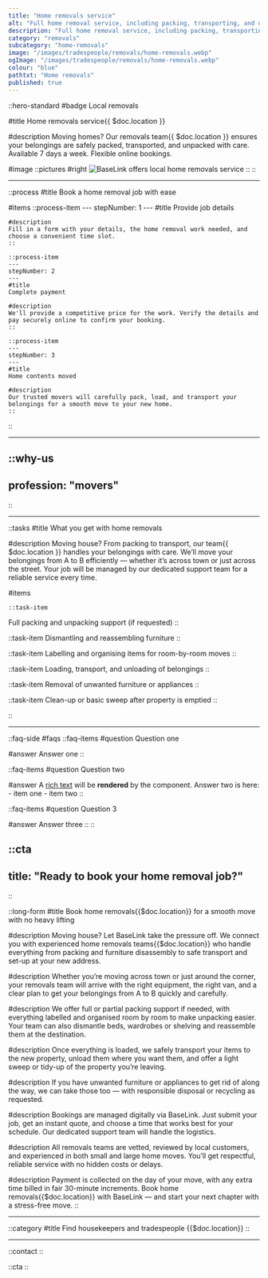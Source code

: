 ```yaml
---
title: "Home removals service"
alt: "Full home removal service, including packing, transporting, and unpacking"
description: "Full home removal service, including packing, transporting, and unpacking"
category: "removals"
subcategory: "home-removals"
image: "/images/tradespeople/removals/home-removals.webp"
ogImage: "/images/tradespeople/removals/home-removals.webp"
colour: "blue"
pathtxt: "Home removals"
published: true
---
```


::hero-standard
#badge
Local removals

#title
Home removals service{{ $doc.location }}

#description
Moving homes? Our removals team{{ $doc.location }} ensures your belongings are safely packed, transported, and unpacked with care. Available 7 days a week. Flexible online bookings.

#image
    ::pictures
    #right
    ![BaseLink offers local home removals service](/images/tradespeople/removals/home-removals.webp)
    ::
::

---

::process
#title
Book a home removal job with ease

#items
    ::process-item
    ---
    stepNumber: 1
    ---
    #title
    Provide job details

    #description
    Fill in a form with your details, the home removal work needed, and choose a convenient time slot.
    ::
    
    ::process-item
    ---
    stepNumber: 2
    ---
    #title
    Complete payment

    #description
    We'll provide a competitive price for the work. Verify the details and pay securely online to confirm your booking.
    ::

    ::process-item
    ---
    stepNumber: 3
    ---
    #title
    Home contents moved

    #description
    Our trusted movers will carefully pack, load, and transport your belongings for a smooth move to your new home.
    ::
::

---

::why-us
---
profession: "movers"
---
::

---

::tasks
#title
What you get with home removals

#description
Moving house? From packing to transport, our team{{ $doc.location }} handles your belongings with care. We’ll move your belongings from A to B efficiently — whether it’s across town or just across the street. Your job will be managed by our dedicated support team for a reliable service every time.

#items

    ::task-item
  Full packing and unpacking support (if requested)
  ::

  ::task-item
  Dismantling and reassembling furniture
  ::

  ::task-item
  Labelling and organising items for room-by-room moves
  ::

  ::task-item
  Loading, transport, and unloading of belongings
  ::

  ::task-item
  Removal of unwanted furniture or appliances
  ::

  ::task-item
  Clean-up or basic sweep after property is emptied
  ::

::

---

::faq-side
#faqs
  ::faq-items
  #question
  Question one

  #answer
  Answer one
  ::

  ::faq-items
  #question
  Question two

  #answer
  A [rich text](/services/commercial-cleaning) will be **rendered** by the component.
  Answer two is here:
    - item one
    - item two
  ::

  ::faq-items
  #question
  Question 3

  #answer
  Answer three
  ::
::

::cta
---
title: "Ready to book your home removal job?"
---
::

::long-form
#title
Book home removals{{$doc.location}} for a smooth move with no heavy lifting

#description
Moving house? Let BaseLink take the pressure off. We connect you with experienced home removals teams{{$doc.location}} who handle everything from packing and furniture disassembly to safe transport and set-up at your new address.

#description
Whether you’re moving across town or just around the corner, your removals team will arrive with the right equipment, the right van, and a clear plan to get your belongings from A to B quickly and carefully.

#description
We offer full or partial packing support if needed, with everything labelled and organised room by room to make unpacking easier. Your team can also dismantle beds, wardrobes or shelving and reassemble them at the destination.

#description
Once everything is loaded, we safely transport your items to the new property, unload them where you want them, and offer a light sweep or tidy-up of the property you’re leaving.

#description
If you have unwanted furniture or appliances to get rid of along the way, we can take those too — with responsible disposal or recycling as requested.

#description
Bookings are managed digitally via BaseLink. Just submit your job, get an instant quote, and choose a time that works best for your schedule. Our dedicated support team will handle the logistics.

#description
All removals teams are vetted, reviewed by local customers, and experienced in both small and large home moves. You’ll get respectful, reliable service with no hidden costs or delays.

#description
Payment is collected on the day of your move, with any extra time billed in fair 30-minute increments. Book home removals{{$doc.location}} with BaseLink — and start your next chapter with a stress-free move.
::

---

::category
#title
Find housekeepers and tradespeople {{$doc.location}}
::

---

::contact
::

::cta
::